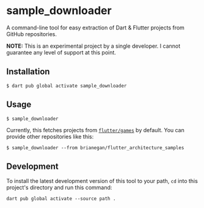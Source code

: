 # sample_downloader

A command-line tool for easy extraction of Dart & Flutter projects
from GitHub repositories.

**NOTE:** This is an experimental project by a single developer.
I cannot guarantee any level of support at this point.


## Installation

```shell
$ dart pub global activate sample_downloader
```


## Usage

```shell
$ sample_downloader
```

Currently, this fetches projects from 
[`flutter/games`](https://github.com/flutter/games)
by default. You can provide other repositories like this:

```shell
$ sample_downloader --from brianegan/flutter_architecture_samples
```


## Development

To install the latest development version of this tool to your path,
`cd` into this project's directory and run this command:

```shell
dart pub global activate --source path .
```
